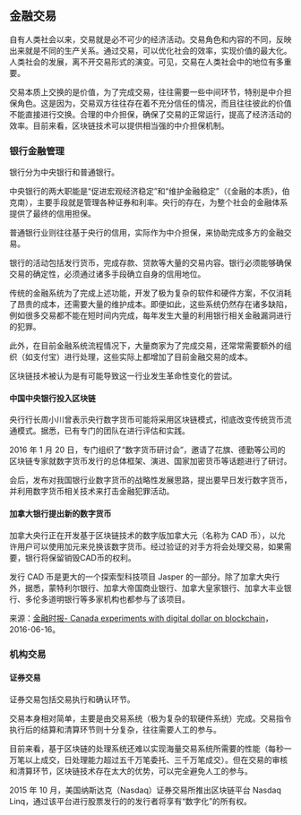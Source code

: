 ## 金融交易

自有人类社会以来，交易就是必不可少的经济活动。交易角色和内容的不同，反映出来就是不同的生产关系。通过交易，可以优化社会的效率，实现价值的最大化。人类社会的发展，离不开交易形式的演变。可见，交易在人类社会中的地位有多重要。

交易本质上交换的是价值，为了完成交易，往往需要一些中间环节，特别是中介担保角色。这是因为，交易双方往往存在着不充分信任的情况，而且往往彼此的价值不能直接进行交换。合理的中介担保，确保了交易的正常运行，提高了经济活动的效率。目前来看，区块链技术可以提供相当强的中介担保机制。


### 银行金融管理
银行分为中央银行和普通银行。

中央银行的两大职能是“促进宏观经济稳定”和“维护金融稳定”（《金融的本质》，伯克南），主要手段就是管理各种证券和利率。央行的存在，为整个社会的金融体系提供了最终的信用担保。

普通银行业则往往基于央行的信用，实际作为中介担保，来协助完成多方的金融交易。

银行的活动包括发行货币，完成存款、贷款等大量的交易内容。银行必须能够确保交易的确定性，必须通过诸多手段确立自身的信用地位。

传统的金融系统为了完成上述功能，开发了极为复杂的软件和硬件方案，不仅消耗了昂贵的成本，还需要大量的维护成本。即便如此，这些系统仍然存在诸多缺陷，例如很多交易都不能在短时间内完成，每年发生大量的利用银行相关金融漏洞进行的犯罪。

此外，在目前金融系统流程情况下，大量商家为了完成交易，还常常需要额外的组织（如支付宝）进行处理，这些实际上都增加了目前金融交易的成本。

区块链技术被认为是有可能导致这一行业发生革命性变化的尝试。

#### 中国中央银行投入区块链

央行行长周小川曾表示央行数字货币可能将采用区块链模式，彻底改变传统货币流通模式。据悉，已有专门的团队在进行评估和实践。

2016 年 1 月 20 日，专门组织了“数字货币研讨会”，邀请了花旗、德勤等公司的区块链专家就数字货币发行的总体框架、演进、国家加密货币等话题进行了研讨。

会后，发布对我国银行业数字货币的战略性发展思路，提出要早日发行数字货币，并利用数字货币相关技术来打击金融犯罪活动。

#### 加拿大银行提出新的数字货币

加拿大央行正在开发基于区块链技术的数字版加拿大元（名称为 CAD 币），以允许用户可以使用加元来兑换该数字货币。经过验证的对手方将会处理交易，如果需要，银行将保留销毁CAD币的权利。

发行 CAD 币是更大的一个探索型科技项目 Jasper 的一部分。除了加拿大央行外，据悉，蒙特利尔银行、加拿大帝国商业银行、加拿大皇家银行、加拿大丰业银行、多伦多道明银行等多家机构也都参与了该项目。

来源：[金融时报- Canada experiments with digital dollar on blockchain](http://www.ft.com/cms/s/1117c780-3397-11e6-bda0-04585c31b153,Authorised=false.html?siteedition=uk&_i_location=http%3A%2F%2Fwww.ft.com%2Fcms%2Fs%2F0%2F1117c780-3397-11e6-bda0-04585c31b153.html%3Fsiteedition%3Duk&_i_referer=&classification=conditional_standard&iab=barrier-app#axzz4Bk8JvZsk)，2016-06-16。

### 机构交易


#### 证券交易
证券交易包括交易执行和确认环节。

交易本身相对简单，主要是由交易系统（极为复杂的软硬件系统）完成。交易指令执行后的结算和清算环节则十分复杂，往往需要人工的参与。

目前来看，基于区块链的处理系统还难以实现海量交易系统所需要的性能（每秒一万笔以上成交，日处理能力超过五千万笔委托、三千万笔成交）。但在交易的审核和清算环节，区块链技术存在太大的优势，可以完全避免人工的参与。

2015 年 10 月，美国纳斯达克（Nasdaq）证券交易所推出区块链平台 Nasdaq Linq，通过该平台进行股票发行的的发行者将享有“数字化”的所有权。